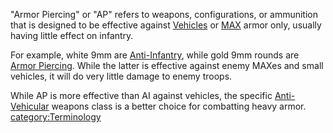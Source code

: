 "Armor Piercing" or "AP" refers to weapons, configurations, or
ammunition that is designed to be effective against
[Vehicles](Vehicle_Index "wikilink") or [MAX](MAX "wikilink") armor
only, usually having little effect on infantry.

For example, white 9mm are [Anti-Infantry](Anti-Infantry "wikilink"),
while gold 9mm rounds are [Armor Piercing](Armor_Piercing "wikilink").
While the latter is effective against enemy MAXes and small vehicles, it
will do very little damage to enemy troops.

While AP is more effective than AI against vehicles, the specific
[Anti-Vehicular](Anti-Vehicular "wikilink") weapons class is a better
choice for combatting heavy armor.
[category:Terminology](category:Terminology "wikilink")
